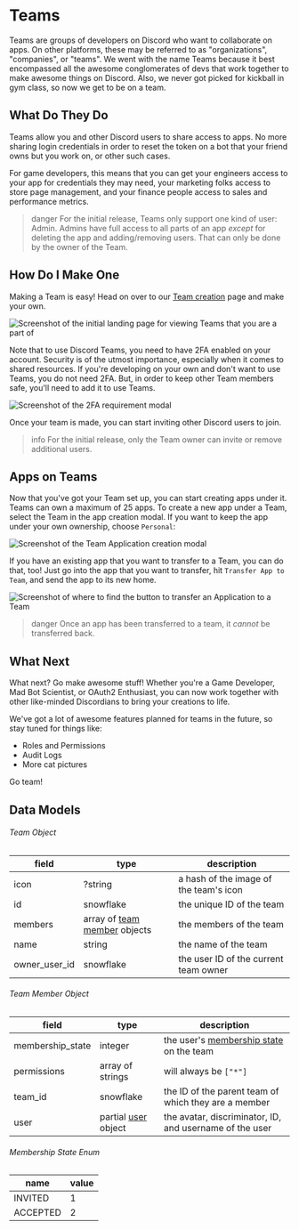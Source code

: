 # Teams

Teams are groups of developers on Discord who want to collaborate on apps. On other platforms, these may be referred to as "organizations", "companies", or "teams". We went with the name Teams because it best encompassed all the awesome conglomerates of devs that work together to make awesome things on Discord. Also, we never got picked for kickball in gym class, so now we get to be on a team.

## What Do They Do

Teams allow you and other Discord users to share access to apps. No more sharing login credentials in order to reset the token on a bot that your friend owns but you work on, or other such cases.

For game developers, this means that you can get your engineers access to your app for credentials they may need, your marketing folks access to store page management, and your finance people access to sales and performance metrics.

> danger
> For the initial release, Teams only support one kind of user: Admin. Admins have full access to all parts of an app _except_ for deleting the app and adding/removing users. That can only be done by the owner of the Team.

## How Do I Make One

Making a Team is easy! Head on over to our [Team creation](https://discord.com/developers/teams) page and make your own.

![Screenshot of the initial landing page for viewing Teams that you are a part of](team-page.png)

Note that to use Discord Teams, you need to have 2FA enabled on your account. Security is of the utmost importance, especially when it comes to shared resources. If you're developing on your own and don't want to use Teams, you do not need 2FA. But, in order to keep other Team members safe, you'll need to add it to use Teams.

![Screenshot of the 2FA requirement modal](team-2fa.png)

Once your team is made, you can start inviting other Discord users to join.

> info
> For the initial release, only the Team owner can invite or remove additional users.

## Apps on Teams

Now that you've got your Team set up, you can start creating apps under it. Teams can own a maximum of 25 apps. To create a new app under a Team, select the Team in the app creation modal. If you want to keep the app under your own ownership, choose `Personal`:

![Screenshot of the Team Application creation modal](team-make-app.png)

If you have an existing app that you want to transfer to a Team, you can do that, too! Just go into the app that you want to transfer, hit `Transfer App to Team`, and send the app to its new home.

![Screenshot of where to find the button to transfer an Application to a Team](transfer-app-to-team.png)

> danger
> Once an app has been transferred to a team, it _cannot_ be transferred back.

## What Next

What next? Go make awesome stuff! Whether you're a Game Developer, Mad Bot Scientist, or OAuth2 Enthusiast, you can now work together with other like-minded Discordians to bring your creations to life.

We've got a lot of awesome features planned for teams in the future, so stay tuned for things like:

- Roles and Permissions
- Audit Logs
- More cat pictures

Go team!

## Data Models

###### Team Object

| field         | type                                                                              | description                            |
| ------------- | --------------------------------------------------------------------------------- | -------------------------------------- |
| icon          | ?string                                                                           | a hash of the image of the team's icon |
| id            | snowflake                                                                         | the unique ID of the team              |
| members       | array of [team member](#DOCS_TOPICS_TEAMS/data-models-team-member-object) objects | the members of the team                |
| name          | string                                                                            | the name of the team                   |
| owner_user_id | snowflake                                                                         | the user ID of the current team owner  |

###### Team Member Object

| field            | type                                                    | description                                                                                     |
| ---------------- | ------------------------------------------------------- | ----------------------------------------------------------------------------------------------- |
| membership_state | integer                                                 | the user's [membership state](#DOCS_TOPICS_TEAMS/data-models-membership-state-enum) on the team |
| permissions      | array of strings                                        | will always be `["*"]`                                                                          |
| team_id          | snowflake                                               | the ID of the parent team of which they are a member                                            |
| user             | partial [user](#DOCS_RESOURCES_USER/user-object) object | the avatar, discriminator, ID, and username of the user                                         |

###### Membership State Enum

| name     | value |
| -------- | ----- |
| INVITED  | 1     |
| ACCEPTED | 2     |
